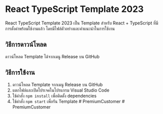 # React TypeScript Template 2023

React TypeScript Template 2023 เป็น Template สำหรับ React + TypeScript
ที่มีการตั้งค่าพร้อมใช้งานแล้ว โดยมีไฟล์ตัวอย่างและคำแนะนำในการใช้งาน

## วิธีการดาวน์โหลด

ดาวน์โหลด Template ได้จากเมนู Release บน GitHub

## วิธีการใช้งาน

1. ดาวน์โหลด Template จากเมนู Release บน GitHub
2. แตกไฟล์และเปิดโปรเจคในโปรแกรม Visual Studio Code
3. ใช้คำสั่ง `npm install` เพื่อติดตั้ง dependencies
4. ใช้คำสั่ง `npm start` เพื่อรัน Template
#   P r e m i u m C u s t o m e r  
 #   P r e m i u m C u s t o m e r  
 